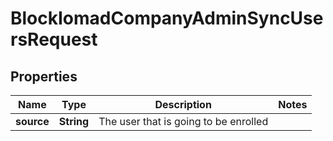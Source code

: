 

# BlockIomadCompanyAdminSyncUsersRequest


## Properties

| Name | Type | Description | Notes |
|------------ | ------------- | ------------- | -------------|
|**source** | **String** | The user that is going to be enrolled |  |



